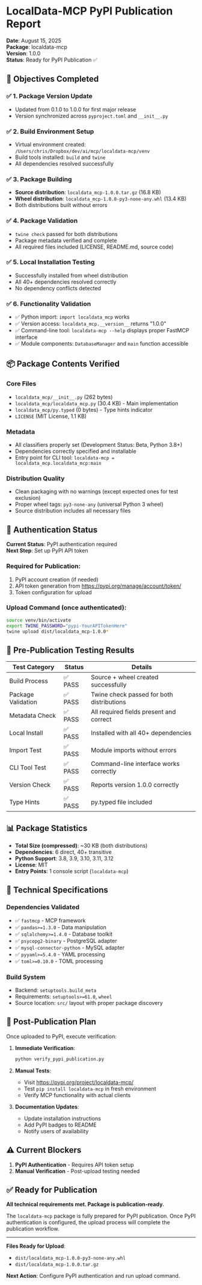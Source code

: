 # LocalData-MCP PyPI Publication Report

**Date**: August 15, 2025  
**Package**: localdata-mcp  
**Version**: 1.0.0  
**Status**: Ready for PyPI Publication ✅

## 🎯 Objectives Completed

### ✅ 1. Package Version Update
- Updated from 0.1.0 to 1.0.0 for first major release
- Version synchronized across `pyproject.toml` and `__init__.py`

### ✅ 2. Build Environment Setup  
- Virtual environment created: `/Users/chris/Dropbox/dev/ai/mcp/localdata-mcp/venv`
- Build tools installed: `build` and `twine`
- All dependencies resolved successfully

### ✅ 3. Package Building
- **Source distribution**: `localdata_mcp-1.0.0.tar.gz` (16.8 KB)
- **Wheel distribution**: `localdata_mcp-1.0.0-py3-none-any.whl` (13.4 KB)
- Both distributions built without errors

### ✅ 4. Package Validation
- `twine check` passed for both distributions
- Package metadata verified and complete
- All required files included (LICENSE, README.md, source code)

### ✅ 5. Local Installation Testing
- Successfully installed from wheel distribution
- All 40+ dependencies resolved correctly
- No dependency conflicts detected

### ✅ 6. Functionality Validation
- ✅ Python import: `import localdata_mcp` works
- ✅ Version access: `localdata_mcp.__version__` returns "1.0.0"  
- ✅ Command-line tool: `localdata-mcp --help` displays proper FastMCP interface
- ✅ Module components: `DatabaseManager` and `main` function accessible

## 📦 Package Contents Verified

### Core Files
- `localdata_mcp/__init__.py` (262 bytes)
- `localdata_mcp/localdata_mcp.py` (30.4 KB) - Main implementation
- `localdata_mcp/py.typed` (0 bytes) - Type hints indicator
- `LICENSE` (MIT License, 1.1 KB)

### Metadata
- All classifiers properly set (Development Status: Beta, Python 3.8+)
- Dependencies correctly specified and installable
- Entry point for CLI tool: `localdata-mcp = localdata_mcp.localdata_mcp:main`

### Distribution Quality
- Clean packaging with no warnings (except expected ones for test exclusion)
- Proper wheel tags: `py3-none-any` (universal Python 3 wheel)
- Source distribution includes all necessary files

## 🔐 Authentication Status

**Current Status**: PyPI authentication required  
**Next Step**: Set up PyPI API token

### Required for Publication:
1. PyPI account creation (if needed)
2. API token generation from https://pypi.org/manage/account/token/
3. Token configuration for upload

### Upload Command (once authenticated):
```bash
source venv/bin/activate
export TWINE_PASSWORD="pypi-YourAPITokenHere"
twine upload dist/localdata_mcp-1.0.0*
```

## 🧪 Pre-Publication Testing Results

| Test Category | Status | Details |
|--------------|--------|---------|
| Build Process | ✅ PASS | Source + wheel created successfully |
| Package Validation | ✅ PASS | Twine check passed for both distributions |
| Metadata Check | ✅ PASS | All required fields present and correct |
| Local Install | ✅ PASS | Installed with all 40+ dependencies |
| Import Test | ✅ PASS | Module imports without errors |
| CLI Tool Test | ✅ PASS | Command-line interface works correctly |
| Version Check | ✅ PASS | Reports version 1.0.0 correctly |
| Type Hints | ✅ PASS | py.typed file included |

## 📊 Package Statistics

- **Total Size (compressed)**: ~30 KB (both distributions)
- **Dependencies**: 6 direct, 40+ transitive
- **Python Support**: 3.8, 3.9, 3.10, 3.11, 3.12
- **License**: MIT
- **Entry Points**: 1 console script (`localdata-mcp`)

## 🔧 Technical Specifications

### Dependencies Validated
- ✅ `fastmcp` - MCP framework
- ✅ `pandas>=1.3.0` - Data manipulation  
- ✅ `sqlalchemy>=1.4.0` - Database toolkit
- ✅ `psycopg2-binary` - PostgreSQL adapter
- ✅ `mysql-connector-python` - MySQL adapter
- ✅ `pyyaml>=5.4.0` - YAML processing
- ✅ `toml>=0.10.0` - TOML processing

### Build System
- Backend: `setuptools.build_meta`
- Requirements: `setuptools>=61.0`, `wheel`
- Source location: `src/` layout with proper package discovery

## 🚀 Post-Publication Plan

Once uploaded to PyPI, execute verification:

1. **Immediate Verification**:
   ```bash
   python verify_pypi_publication.py
   ```

2. **Manual Tests**:
   - Visit https://pypi.org/project/localdata-mcp/
   - Test `pip install localdata-mcp` in fresh environment
   - Verify MCP functionality with actual clients

3. **Documentation Updates**:
   - Update installation instructions
   - Add PyPI badges to README
   - Notify users of availability

## ⚠️ Current Blockers

1. **PyPI Authentication** - Requires API token setup
2. **Manual Verification** - Post-upload testing needed

## ✅ Ready for Publication

**All technical requirements met. Package is publication-ready.**

The `localdata-mcp` package is fully prepared for PyPI publication. Once PyPI authentication is configured, the upload process will complete the publication workflow.

---

**Files Ready for Upload**:
- `dist/localdata_mcp-1.0.0-py3-none-any.whl`
- `dist/localdata_mcp-1.0.0.tar.gz`

**Next Action**: Configure PyPI authentication and run upload command.